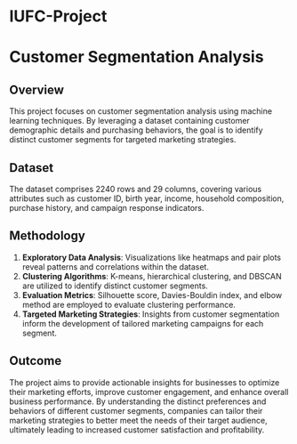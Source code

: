 # IUFC-Project
# Customer Segmentation Analysis

## Overview
This project focuses on customer segmentation analysis using machine learning techniques. By leveraging a dataset containing customer demographic details and purchasing behaviors, the goal is to identify distinct customer segments for targeted marketing strategies.

## Dataset
The dataset comprises 2240 rows and 29 columns, covering various attributes such as customer ID, birth year, income, household composition, purchase history, and campaign response indicators.

## Methodology
1. **Exploratory Data Analysis**: Visualizations like heatmaps and pair plots reveal patterns and correlations within the dataset.
2. **Clustering Algorithms**: K-means, hierarchical clustering, and DBSCAN are utilized to identify distinct customer segments.
3. **Evaluation Metrics**: Silhouette score, Davies-Bouldin index, and elbow method are employed to evaluate clustering performance.
4. **Targeted Marketing Strategies**: Insights from customer segmentation inform the development of tailored marketing campaigns for each segment.

## Outcome
The project aims to provide actionable insights for businesses to optimize their marketing efforts, improve customer engagement, and enhance overall business performance. By understanding the distinct preferences and behaviors of different customer segments, companies can tailor their marketing strategies to better meet the needs of their target audience, ultimately leading to increased customer satisfaction and profitability.
